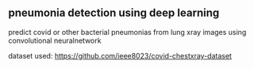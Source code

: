 ## pneumonia detection using deep learning
predict covid or other bacterial pneumonias from lung xray images using convolutional neuralnetwork

dataset used: https://github.com/ieee8023/covid-chestxray-dataset
